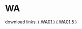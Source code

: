 # WA

download links: 
[( WA01 )](https://www.dropbox.com/s/nq7mqkesetu1s4i/WA01.osk?dl=0)
[( WA01.5 )](https://www.dropbox.com/s/fzxdxfo6i5g8g96/WA01.5.osk?dl=0)
